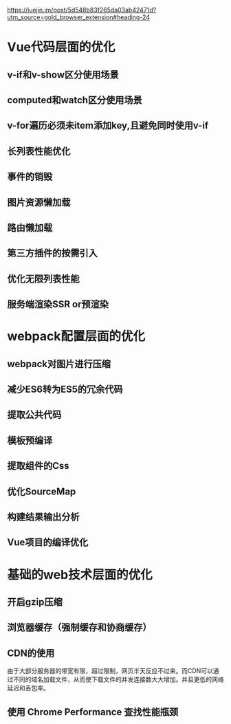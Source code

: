 https://juejin.im/post/5d548b83f265da03ab42471d?utm_source=gold_browser_extension#heading-24
# Vue代码层面的优化
## v-if和v-show区分使用场景
## computed和watch区分使用场景
## v-for遍历必须未item添加key,且避免同时使用v-if
## 长列表性能优化
## 事件的销毁
## 图片资源懒加载
## 路由懒加载
## 第三方插件的按需引入
## 优化无限列表性能
## 服务端渲染SSR or预渲染

# webpack配置层面的优化
## webpack对图片进行压缩
## 减少ES6转为ES5的冗余代码
## 提取公共代码
## 模板预编译
## 提取组件的Css
## 优化SourceMap
## 构建结果输出分析
## Vue项目的编译优化

# 基础的web技术层面的优化
## 开启gzip压缩
## 浏览器缓存（强制缓存和协商缓存）
## CDN的使用
由于大部分服务器的带宽有限，超过限制，网页半天反应不过来。而CDN可以通过不同的域名加载文件，从而使下载文件的并发连接数大大增加。并且更低的网络延迟和丢包率。

## 使用 Chrome Performance 查找性能瓶颈